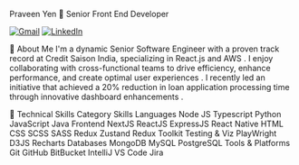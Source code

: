 Praveen Yen 👋
Senior Front End Developer
<p align="left">
<a href="mailto:praveenyeng@gmail.com"><img src="https://img.shields.io/badge/Gmail-D14836?style=for-the-badge&logo=gmail&logoColor=white" alt="Gmail"/></a>
<a href="https://www.linkedin.com/in/praveenyengilichetty/"><img src="https://img.shields.io/badge/LinkedIn-0077B5?style=for-the-badge&logo=linkedin&logoColor=white" alt="LinkedIn"/></a>
</p>

🤔 About Me
I'm a dynamic Senior Software Engineer with a proven track record at Credit Saison India, specializing in React.js and AWS . I enjoy collaborating with cross-functional teams to drive efficiency, enhance performance, and create optimal user experiences . I recently led an initiative that achieved a 20% reduction in loan application processing time through innovative dashboard enhancements .

🚀 Technical Skills
Category	Skills
Languages	Node JS Typescript Python JavaScript Java
Frontend	NextJS ReactJS ExpressJS React Native HTML CSS SCSS SASS Redux Zustand Redux Toolkit
Testing & Viz	PlayWright D3JS Recharts
Databases	MongoDB MySQL PostgreSQL
Tools & Platforms	Git GitHub BitBucket IntelliJ VS Code Jira
